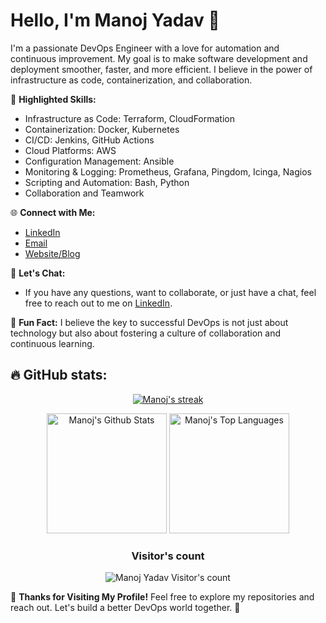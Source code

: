 # Hello, I'm Manoj Yadav 👋

I'm a passionate DevOps Engineer with a love for automation and continuous improvement. My goal is to make software development and deployment smoother, faster, and more efficient. I believe in the power of infrastructure as code, containerization, and collaboration.

🌟 **Highlighted Skills:**
- Infrastructure as Code: Terraform, CloudFormation
- Containerization: Docker, Kubernetes
- CI/CD: Jenkins, GitHub Actions
- Cloud Platforms: AWS
- Configuration Management: Ansible
- Monitoring & Logging: Prometheus, Grafana, Pingdom, Icinga, Nagios
- Scripting and Automation: Bash, Python
- Collaboration and Teamwork


🌐 **Connect with Me:**
- [LinkedIn]([https://www.linkedin.com/in/manoj-yadav123])
- [Email](mailto:manojyadav.personal@gmail.com)
- [Website/Blog](https://manojyadav.pythonanywhere.com/)


💬 **Let's Chat:**
- If you have any questions, want to collaborate, or just have a chat, feel free to reach out to me on [LinkedIn](https://www.linkedin.com/in/manoj-yadav123).

📢 **Fun Fact:**
I believe the key to successful DevOps is not just about technology but also about fostering a culture of collaboration and continuous learning.


## 🔥 GitHub stats:

<!-- GitHub Readme Streak Stats -->
<p align="center">
  <a href="https://github.com/Manoj123-github">
    <img title="GitHub Stats" alt="Manoj's streak" src="https://streak-stats.demolab.com/?user=Manoj123-github&layout=compact&theme=react&hide_border=true&bg_color=1F222E&title_color=F85D7F&icon_color=F8D866"/>
  </a>
</p>

<p align="center">
  <a href="https://github.com/Manoj123-github"><img alt="Manoj's Github Stats" src="https://github-readme-stats.vercel.app/api?username=Manoj123-github&show_icons=true&include_all_commits=true&count_private=true&theme=react&hide_border=true&bg_color=1F222E&title_color=F85D7F&rank_icon=github&icon_color=F8D866" height="192px"/></a>
  <a href="https://github.com/Manoj123-github"><img alt="Manoj's Top Languages" src="https://github-readme-stats.vercel.app/api/top-langs/?username=Manoj123-github&layout=compact&theme=react&hide_border=true&bg_color=1F222E&title_color=F85D7F&icon_color=F8D866&hide=HTML,Jupyter%20Notebook" height="192px"/></a>

  <br/>
 </p> 


<h3 align="center">Visitor's count</h3>
<p align="center"><img src="https://profile-counter.glitch.me/{Manoj123-github}/count.svg/" alt="Manoj Yadav Visitor's count" /></p>




🙏 **Thanks for Visiting My Profile!**
Feel free to explore my repositories and reach out. Let's build a better DevOps world together. 🚀
